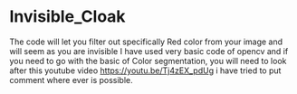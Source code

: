 # Invisible_Cloak
The code will let you filter out specifically Red color from your image and will seem as you are invisible
I have used very basic code of opencv and if you need to go with the basic of Color segmentation, you will need to look after this youtube video
https://youtu.be/Tj4zEX_pdUg
i have tried to put comment where ever is possible.
